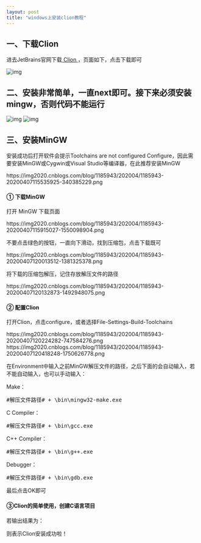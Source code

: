 ```yaml
---
layout: post
title: "windows上安装clion教程"
---
```


<body>
<h2>一、下载Clion</h2>
<p>进去JetBrains官网下载<a href="https://www.jetbrains.com/clion/download/#section=windows" target="_blank"> Clion </a>  ，页面如下，点击下载即可</p>
<img src="https://img2020.cnblogs.com/blog/1185943/202004/1185943-20200407115206341-1221614075.png" alt="img">
   
<h2>二、安装非常简单，一直next即可。接下来必须安装mingw，否则代码不能运行</h2>
<img src="https://img2020.cnblogs.com/blog/1185943/202004/1185943-20200415133342252-1704975162.png" alt="img">
<img src="https://img2020.cnblogs.com/blog/1185943/202004/1185943-20200415133539991-1113762096.png" alt="img">

<h2>三、安装MinGW</h2>
<p>安装成功后打开软件会提示Toolchains are not configured Configure，因此需要安装MinGW或Cygwin或Visual Studio等编译器，在此推荐安装MinGW</p>
https://img2020.cnblogs.com/blog/1185943/202004/1185943-20200407115535925-340385229.png
<h4>① 下载MinGW</h4>
<P>打开 MinGW 下载页面</P>
https://img2020.cnblogs.com/blog/1185943/202004/1185943-20200407115915027-1550098904.png
<p>不要点击绿色的按钮，一直向下滑动，找到压缩包，点击下载既可</p>
https://img2020.cnblogs.com/blog/1185943/202004/1185943-20200407120013512-1381325378.png
<p>将下载的压缩包解压，记住存放解压文件的路径</p>
https://img2020.cnblogs.com/blog/1185943/202004/1185943-20200407120132873-1492948075.png
<h4>② 配置Clion</h4>
<p>打开Clion，点击configure，或者选择File-Settings-Build-Toolchains</p>
https://img2020.cnblogs.com/blog/1185943/202004/1185943-20200407120224282-747584276.png
https://img2020.cnblogs.com/blog/1185943/202004/1185943-20200407120418248-1750626778.png
<p>在Environment中输入之前MinGW解压文件的路径，之后下面的会自动输入，若不能自动输入，也可以手动输入：</p>
<p>Make：</p>
<div class="cnblogs_code">
    <pre>#解压文件路径# + \bin\mingw32-make.exe</pre>
</div>
<p>C Compiler：</p>
<div class="cnblogs_code">
    <pre>#解压文件路径# + \bin\gcc.exe</pre>
</div>
<p>C++ Compiler：</p>
<div class="cnblogs_code">
    <pre>#解压文件路径# + \bin\g++.exe</pre>
</div>
<p> Debugger：</p>
<div class="cnblogs_code">
    <pre>#解压文件路径# + \bin\gdb.exe</pre>
</div>
<p>最后点击OK即可</p>
<h4>③Clion的简单使用，创建C语言项目</h4>
<p>若输出结果为：</p>
<p>则表示Clion安装成功啦！</p>
</body>
</html>

